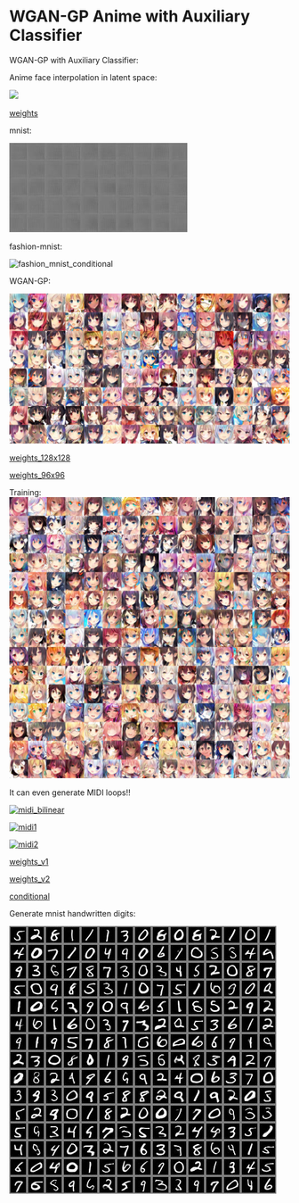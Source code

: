 # WGAN-GP Anime with Auxiliary Classifier

WGAN-GP with Auxiliary Classifier:

Anime face interpolation in latent space:

[![](assets/wgan-ac.gif)](https://www.youtube.com/watch?v=b_2aBGB1P9o)

[weights](https://github.com/peter0749/WGAN-GP-Anime-with-Auxiliary-Classifier/releases/download/0.3.0/acwgan_anime_128x128.zip)

mnist:

![mnist_conditional](assets/mnist_conditional.gif)

fashion-mnist:

![fashion_mnist_conditional](assets/fashion-mnist.gif)

WGAN-GP:

[![interpolation](assets/t_00.jpg)](https://youtu.be/Z3mCvaWJd6Y)

[weights_128x128](https://github.com/peter0749/WGAN-GP-Anime/releases/download/0.2.0/anime_128x128.7z)

[weights_96x96](https://github.com/peter0749/WGAN-GP-Anime/releases/download/0.2.0/anime_96x96.7z)

Training:
[![training](assets/ite_141500.jpg)](https://youtu.be/5WlgixPlwDA)

It can even generate MIDI loops!!

[![midi_bilinear](https://img.youtube.com/vi/9hzGmvnQODI/0.jpg)](https://www.youtube.com/watch?v=9hzGmvnQODI)

[![midi1](https://img.youtube.com/vi/xpnn-WtN4zM/0.jpg)](https://www.youtube.com/watch?v=xpnn-WtN4zM)

[![midi2](https://img.youtube.com/vi/AX2lXaEue0Y/0.jpg)](https://www.youtube.com/watch?v=AX2lXaEue0Y)

[weights_v1](https://github.com/peter0749/WGAN-GP-Anime/releases/download/0.2.0/midi_loop_generator.7z)

[weights_v2](https://github.com/peter0749/WGAN-GP-Anime/releases/download/0.2.0/midi_loop_generator_ver2.h5.zip)

[conditional](https://github.com/peter0749/WGAN-GP-Anime/releases/download/0.2.0/conditional_midi_loop.zip)

Generate mnist handwritten digits:

![mnist_demo](assets/mnist.jpg)
